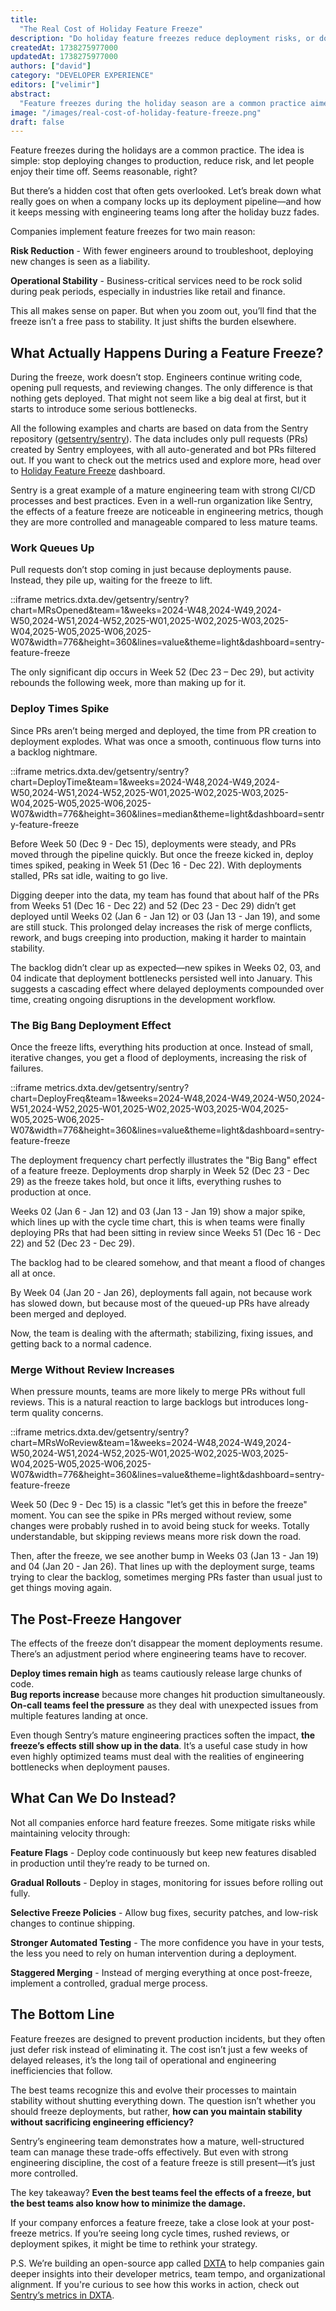 ```yaml
---
title:
  "The Real Cost of Holiday Feature Freeze"
description: "Do holiday feature freezes reduce deployment risks, or do they hinder your team? Explore Sentry’s data on freeze-induced bottlenecks and discover strategies to maintain stability without slowing development."
createdAt: 1738275977000
updatedAt: 1738275977000
authors: ["david"]
category: "DEVELOPER EXPERIENCE"
editors: ["velimir"]
abstract:
  "Feature freezes during the holiday season are a common practice aimed at reducing deployment risks and ensuring operational stability. However, while they prevent immediate disruptions, they often introduce hidden costs such as increased cycle times, deployment bottlenecks, and rushed code reviews. This article examines the real impact of holiday feature freezes using data from Sentry’s repository, showcasing how even mature engineering teams experience measurable slowdowns. While Sentry mitigates these effects through strong CI/CD processes and backlog management, the consequences are still evident in engineering metrics. We explore alternative approaches, including feature flags, gradual rollouts, and selective freeze policies, to maintain stability while minimizing post-freeze inefficiencies. Understanding these trade-offs helps teams make informed decisions about whether a feature freeze is truly the best strategy for their organization."
image: "/images/real-cost-of-holiday-feature-freeze.png"
draft: false
---
```



Feature freezes during the holidays are a common practice. The idea is simple: stop deploying changes to production, reduce risk, and let people enjoy their time off. Seems reasonable, right? 

But there’s a hidden cost that often gets overlooked. Let’s break down what really goes on when a company locks up its deployment pipeline—and how it keeps messing with engineering teams long after the holiday buzz fades.

Companies implement feature freezes for two main reason:

**Risk Reduction** - With fewer engineers around to troubleshoot, deploying new changes is seen as a liability.  

**Operational Stability** - Business-critical services need to be rock solid during peak periods, especially in industries like retail and finance.

This all makes sense on paper. But when you zoom out, you’ll find that the freeze isn’t a free pass to stability. It just shifts the burden elsewhere.


## What Actually Happens During a Feature Freeze?

During the freeze, work doesn’t stop. Engineers continue writing code, opening pull requests, and reviewing changes. The only difference is that nothing gets deployed. That might not seem like a big deal at first, but it starts to introduce some serious bottlenecks.

All the following examples and charts are based on data from the Sentry repository ([getsentry/sentry](https://github.com/getsentry/sentry)). The data includes only pull requests (PRs) created by Sentry employees, with all auto-generated and bot PRs filtered out. If you want to check out the metrics used and explore more, head over to [Holiday Feature Freeze](https://metrics.dxta.dev/getsentry/sentry/sentry-feature-freeze) dashboard.

Sentry is a great example of a mature engineering team with strong CI/CD processes and best practices. Even in a well-run organization like Sentry, the effects of a feature freeze are noticeable in engineering metrics, though they are more controlled and manageable compared to less mature teams.

### Work Queues Up
Pull requests don’t stop coming in just because deployments pause. Instead, they pile up, waiting for the freeze to lift.

::iframe metrics.dxta.dev/getsentry/sentry?chart=MRsOpened&team=1&weeks=2024-W48,2024-W49,2024-W50,2024-W51,2024-W52,2025-W01,2025-W02,2025-W03,2025-W04,2025-W05,2025-W06,2025-W07&width=776&height=360&lines=value&theme=light&dashboard=sentry-feature-freeze

The only significant dip occurs in Week 52 (Dec 23 – Dec 29), but activity rebounds the following week, more than making up for it. 

### Deploy Times Spike

Since PRs aren’t being merged and deployed, the time from PR creation to deployment explodes. What was once a smooth, continuous flow turns into a backlog nightmare.

::iframe metrics.dxta.dev/getsentry/sentry?chart=DeployTime&team=1&weeks=2024-W48,2024-W49,2024-W50,2024-W51,2024-W52,2025-W01,2025-W02,2025-W03,2025-W04,2025-W05,2025-W06,2025-W07&width=776&height=360&lines=median&theme=light&dashboard=sentry-feature-freeze

Before Week 50 (Dec 9 - Dec 15), deployments were steady, and PRs moved through the pipeline quickly. But once the freeze kicked in, deploy times spiked, peaking in Week 51 (Dec 16 - Dec 22). With deployments stalled, PRs sat idle, waiting to go live.

Digging deeper into the data, my team has found that about half of the PRs from Weeks 51 (Dec 16 - Dec 22) and 52 (Dec 23 - Dec 29) didn’t get deployed until Weeks 02 (Jan 6 - Jan 12) or 03 (Jan 13 - Jan 19), and some are still stuck. This prolonged delay increases the risk of merge conflicts, rework, and bugs creeping into production, making it harder to maintain stability.

The backlog didn’t clear up as expected—new spikes in Weeks 02, 03, and 04 indicate that deployment bottlenecks persisted well into January. This suggests a cascading effect where delayed deployments compounded over time, creating ongoing disruptions in the development workflow.

### The Big Bang Deployment Effect
Once the freeze lifts, everything hits production at once. Instead of small, iterative changes, you get a flood of deployments, increasing the risk of failures.

::iframe metrics.dxta.dev/getsentry/sentry?chart=DeployFreq&team=1&weeks=2024-W48,2024-W49,2024-W50,2024-W51,2024-W52,2025-W01,2025-W02,2025-W03,2025-W04,2025-W05,2025-W06,2025-W07&width=776&height=360&lines=value&theme=light&dashboard=sentry-feature-freeze

The deployment frequency chart perfectly illustrates the "Big Bang" effect of a feature freeze. Deployments drop sharply in Week 52 (Dec 23 - Dec 29) as the freeze takes hold, but once it lifts, everything rushes to production at once.

Weeks 02 (Jan 6 - Jan 12) and 03 (Jan 13 - Jan 19) show a major spike, which lines up with the cycle time chart, this is when teams were finally deploying PRs that had been sitting in review since Weeks 51 (Dec 16 - Dec 22) and 52 (Dec 23 - Dec 29). 

The backlog had to be cleared somehow, and that meant a flood of changes all at once. 

By Week 04 (Jan 20 - Jan 26), deployments fall again, not because work has slowed down, but because most of the queued-up PRs have already been merged and deployed. 

Now, the team is dealing with the aftermath; stabilizing, fixing issues, and getting back to a normal cadence.

### Merge Without Review Increases
When pressure mounts, teams are more likely to merge PRs without full reviews. This is a natural reaction to large backlogs but introduces long-term quality concerns.

::iframe metrics.dxta.dev/getsentry/sentry?chart=MRsWoReview&team=1&weeks=2024-W48,2024-W49,2024-W50,2024-W51,2024-W52,2025-W01,2025-W02,2025-W03,2025-W04,2025-W05,2025-W06,2025-W07&width=776&height=360&lines=value&theme=light&dashboard=sentry-feature-freeze

Week 50 (Dec 9 - Dec 15) is a classic "let’s get this in before the freeze" moment. You can see the spike in PRs merged without review, some changes were probably rushed in to avoid being stuck for weeks. Totally understandable, but skipping reviews means more risk down the road.

Then, after the freeze, we see another bump in Weeks 03 (Jan 13 - Jan 19) and 04 (Jan 20 - Jan 26). That lines up with the deployment surge, teams trying to clear the backlog, sometimes merging PRs faster than usual just to get things moving again. 

## The Post-Freeze Hangover

The effects of the freeze don’t disappear the moment deployments resume. There’s an adjustment period where engineering teams have to recover.

**Deploy times remain high** as teams cautiously release large chunks of code.  
**Bug reports increase** because more changes hit production simultaneously.  
**On-call teams feel the pressure** as they deal with unexpected issues from multiple features landing at once.  

Even though Sentry’s mature engineering practices soften the impact, **the freeze’s effects still show up in the data**. It’s a useful case study in how even highly optimized teams must deal with the realities of engineering bottlenecks when deployment pauses.

## What Can We Do Instead?

Not all companies enforce hard feature freezes. Some mitigate risks while maintaining velocity through:

**Feature Flags** - Deploy code continuously but keep new features disabled in production until they’re ready to be turned on.

**Gradual Rollouts** - Deploy in stages, monitoring for issues before rolling out fully.

**Selective Freeze Policies** - Allow bug fixes, security patches, and low-risk changes to continue shipping.

**Stronger Automated Testing** - The more confidence you have in your tests, the less you need to rely on human intervention during a deployment.

**Staggered Merging** - Instead of merging everything at once post-freeze, implement a controlled, gradual merge process.


## The Bottom Line

Feature freezes are designed to prevent production incidents, but they often just defer risk instead of eliminating it. The cost isn’t just a few weeks of delayed releases, it’s the long tail of operational and engineering inefficiencies that follow.

The best teams recognize this and evolve their processes to maintain stability without shutting everything down. The question isn’t whether you should freeze deployments, but rather, **how can you maintain stability without sacrificing engineering efficiency?**

Sentry’s engineering team demonstrates how a mature, well-structured team can manage these trade-offs effectively. But even with strong engineering discipline, the cost of a feature freeze is still present—it’s just more controlled. 

The key takeaway? **Even the best teams feel the effects of a freeze, but the best teams also know how to minimize the damage.**

If your company enforces a feature freeze, take a close look at your post-freeze metrics. If you’re seeing long cycle times, rushed reviews, or deployment spikes, it might be time to rethink your strategy.

P.S. We’re building an open-source app called [DXTA](https://dxta.dev) to help companies gain deeper insights into their developer metrics, team tempo, and organizational alignment. If you're curious to see how this works in action, check out [Sentry’s metrics in DXTA](https://metrics.dxta.dev/getsentry/sentry).
